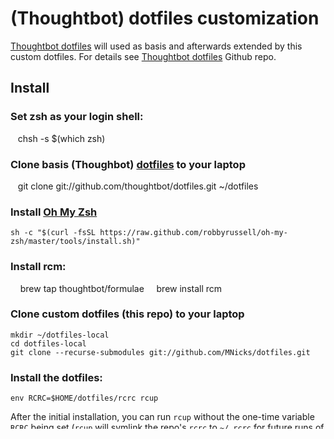 



(Thoughtbot) dotfiles customization
====================================
[Thoughtbot dotfiles](https://github.com/thoughtbot/dotfiles) will used as basis and afterwards extended by this custom
dotfiles. For details see [Thoughtbot dotfiles](https://github.com/thoughtbot/dotfiles) Github repo.

Install
------------

### Set zsh as your login shell:

    chsh -s $(which zsh)
     
### Clone basis (Thoughbot) [dotfiles](https://github.com/thoughtbot/dotfiles) to your laptop

    git clone git://github.com/thoughtbot/dotfiles.git ~/dotfiles

### Install [Oh My Zsh](https://github.com/robbyrussell/oh-my-zsh)

    sh -c "$(curl -fsSL https://raw.github.com/robbyrussell/oh-my-zsh/master/tools/install.sh)"

### Install rcm:

     brew tap thoughtbot/formulae
     brew install rcm

### Clone custom dotfiles (this repo) to your laptop

    mkdir ~/dotfiles-local
    cd dotfiles-local
    git clone --recurse-submodules git://github.com/MNicks/dotfiles.git

### Install the dotfiles:

    env RCRC=$HOME/dotfiles/rcrc rcup

After the initial installation, you can run `rcup` without the one-time variable
`RCRC` being set (`rcup` will symlink the repo's `rcrc` to `~/.rcrc` for future
runs of `rcup`). [See
example](https://github.com/thoughtbot/dotfiles/blob/master/rcrc).

This command will create symlinks for config files in your home directory.
Setting the `RCRC` environment variable tells `rcup` to use standard
configuration options:

* Exclude the `README.md` and `LICENSE` files, which are part of
  the `dotfiles` repository but do not need to be symlinked in.
* Give precedence to personal overrides which by default are placed in
  `~/dotfiles-local`
* Please configure the `rcrc` file if you'd like to make personal
  overrides in a different directory
  
Update
------

From time to time you should pull down any updates to these dotfiles, and run

    rcup

to link any new files and install new vim plugins. **Note** You _must_ run
`rcup` after pulling to ensure that all files in plugins are properly installed,
but you can safely run `rcup` multiple times so update early and update often!
